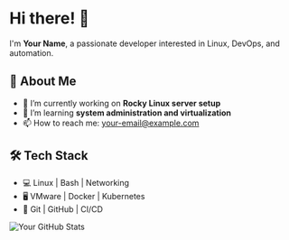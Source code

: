 # Hi there! 👋

I'm **Your Name**, a passionate developer interested in Linux, DevOps, and automation.

## 🚀 About Me
- 🔭 I’m currently working on **Rocky Linux server setup**
- 🌱 I’m learning **system administration and virtualization**
- 📫 How to reach me: [your-email@example.com](mailto:your-email@example.com)

## 🛠 Tech Stack
- 💻 Linux | Bash | Networking
- 🖥️ VMware | Docker | Kubernetes
- 📜 Git | GitHub | CI/CD

![Your GitHub Stats](https://github-readme-stats.vercel.app/api?username=your-username&show_icons=true&theme=radical)
